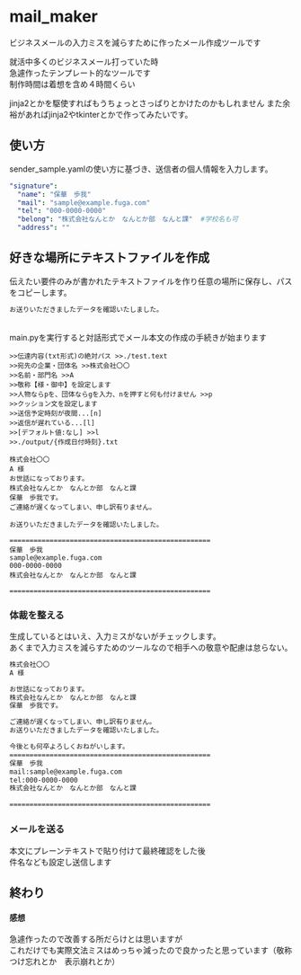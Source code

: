 # mail_maker
ビジネスメールの入力ミスを減らすために作ったメール作成ツールです<br>

就活中多くのビジネスメール打っていた時<br>
急遽作ったテンプレート的なツールです<br>
制作時間は着想を含め４時間くらい<br>

jinja2とかを駆使すればもうちょっとさっぱりとかけたのかもしれません
また余裕があればjinja2やtkinterとかで作ってみたいです。

## 使い方
sender_sample.yamlの使い方に基づき、送信者の個人情報を入力します。<br>

```sender.yaml
"signature":
  "name": "保華　歩我"
  "mail": "sample@example.fuga.com"
  "tel": "000-0000-0000"
  "belong": "株式会社なんとか　なんとか部　なんと課"  #学校名も可
  "address": ""
```

## 好きな場所にテキストファイルを作成
伝えたい要件のみが書かれたテキストファイルを作り任意の場所に保存し、パスをコピーします。
```./test.txt
お送りいただきましたデータを確認いたしました。
```
<br>
main.pyを実行すると対話形式でメール本文の作成の手続きが始まります

```
>>伝達内容(txt形式)の絶対パス >>./test.text
>>宛先の企業・団体名 >>株式会社〇〇
>>名前・部門名 >>A
>>敬称【様・御中】を設定します
>>人物ならpを、団体ならgを入力、nを押すと何も付けません >>p
>>クッション文を設定します
>>送信予定時刻が夜間...[n]
>>返信が遅れている...[l]
>>[デフォルト値:なし] >>l
>>./output/{作成日付時刻}.txt

株式会社〇〇
A 様
お世話になっております。
株式会社なんとか　なんとか部　なんと課
保華　歩我です。
ご連絡が遅くなってしまい、申し訳有りません。

お送りいただきましたデータを確認いたしました。

==================================================
保華　歩我
sample@example.fuga.com
000-0000-0000
株式会社なんとか　なんとか部　なんと課

==================================================
```
### 体裁を整える
生成しているとはいえ、入力ミスがないがチェックします。<br>
あくまで入力ミスを減らすためのツールなので相手への敬意や配慮は怠らない。

```./output/{作成日付時刻}.txt
株式会社〇〇
A 様

お世話になっております。
株式会社なんとか　なんとか部　なんと課
保華　歩我です。

ご連絡が遅くなってしまい、申し訳有りません。
お送りいただきましたデータを確認いたしました。

今後とも何卒よろしくおねがいします。
==================================================
保華　歩我
mail:sample@example.fuga.com
tel:000-0000-0000
株式会社なんとか　なんとか部　なんと課

==================================================
```
### メールを送る
本文にプレーンテキストで貼り付けて最終確認をした後<br>
件名なども設定し送信します<br>
## 終わり

#### 感想
急遽作ったので改善する所だらけとは思いますが<br>
これだけでも実際文法ミスはめっちゃ減ったので良かったと思っています（敬称つけ忘れとか　表示崩れとか）<br>

